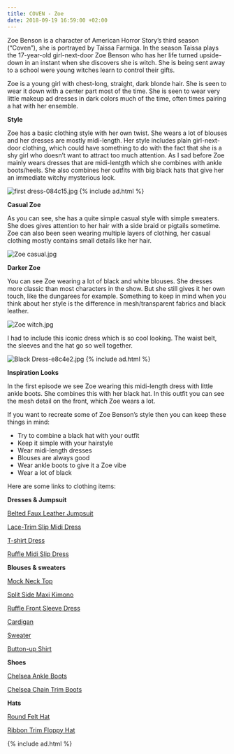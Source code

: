 ```yaml
---
title: COVEN - Zoe
date: 2018-09-19 16:59:00 +02:00
---
```


Zoe Benson is a character of American Horror Story’s third season (“Coven”), she is portrayed by Taissa Farmiga. In the season Taissa plays the 17-year-old girl-next-door Zoe Benson who has her life turned upside-down in an instant when she discovers she is witch. She is being sent away to a school were young witches learn to control their gifts.

Zoe is a young girl with chest-long, straight, dark blonde hair. She is seen to wear it down with a center part most of the time. She is seen to wear very little makeup ad dresses in dark colors much of the time, often times pairing a hat with her ensemble.

**Style**

Zoe has a basic clothing style with her own twist. She wears a lot of blouses and her dresses are mostly midi-length. Her style includes plain girl-next-door clothing, which could have something to do with the fact that she is a shy girl who doesn’t want to attract too much attention. As I sad before Zoe mainly wears dresses that are midi-lentgth which she combines with ankle boots/heels. She also combines her outfits with big black hats that give her an immediate witchy mysterious look.

![first dress-084c15.jpg](/uploads/first%20dress-084c15.jpg)
{% include ad.html %}

**Casual Zoe**

As you can see, she has a quite simple casual style with simple sweaters. She does gives attention to her hair with a side braid or pigtails sometime. Zoe can also been seen wearing multiple layers of clothing, her casual clothing mostly contains small details like her hair.

![Zoe casual.jpg](/uploads/Zoe%20casual.jpg)

**Darker Zoe**

You can see Zoe wearing a lot of black and white blouses. She dresses more classic than most characters in the show. But she still gives it her own touch, like the dungarees for example. Something to keep in mind when you think about her style is the difference in mesh/transparent fabrics and black leather.

![Zoe witch.jpg](/uploads/Zoe%20witch.jpg)

I had to include this iconic dress which is so cool looking. The waist belt, the sleeves and the hat go so well together.

![Black Dress-e8c4e2.jpg](/uploads/Black%20Dress-e8c4e2.jpg)
{% include ad.html %}

**Inspiration Looks**

In the first episode we see Zoe wearing this midi-length dress with little ankle boots. She combines this with her black hat. In this outfit you can see the mesh detail on the front, which Zoe wears a lot.

If you want to recreate some of Zoe Benson’s style then you can keep these things in mind:

* Try to combine a black hat with your outfit
* Keep it simple with your hairstyle
* Wear midi-length dresses
* Blouses are always good
* Wear ankle boots to give it a Zoe vibe
* Wear a lot of black

Here are some links to clothing items:

**Dresses & Jumpsuit**

[Belted Faux Leather Jumpsuit](https://www.urbanoutfitters.com/shop/dahli-tatum-belted-faux-leather-jumpsuit?category=dresses&color=001)

[Lace-Trim Slip Midi Dress](https://www.urbanoutfitters.com/shop/uo-lace-trim-slip-midi-dress?category=dresses&color=009)

[T-shirt Dress](https://www.monki.com/en_eur/clothing/dresses/product.soft-t-shirt-dress-black-magic.0647687001.html)

[Ruffle Midi Slip Dress](http://eu.topshop.com/en/tseu/product/clothing-485092/dresses-485107/ruffle-midi-slip-dress-7900865)

**Blouses & sweaters**

[Mock Neck Top](https://www.urbanoutfitters.com/shop/uo-maggie-mock-neck-top?category=womens-tops&color=010)

[Split Side Maxi Kimono](https://nl.boohoo.com/split-side-maxi-kimono/DZZ14568.html?color=105)

[Ruffle Front Sleeve Dress](https://nl.boohoo.com/-ruffle-front-full-sleeve-blouse/DZZ24285.html?color=105)

[Cardigan](https://www.urbanoutfitters.com/shop/uo-blake-cardigan?category=sweaters-cardigans-for-women&color=006)

[Sweater](https://nl.boohoo.com/plus-roll-neck-tipped-tie-sleeve-jumper/PZZ83638.html)

[Button-up Shirt](https://www.monki.com/en_eur/clothing/tops/shirts-and-blouses/product.classic-button-up-shirt-white-light.0628346034.html)

**Shoes**

[Chelsea Ankle Boots](https://nl.boohoo.com/zip-trim-chelsea-ankle-boots/DZZ44469.html?color=197)

[Chelsea Chain Trim Boots](https://nl.boohoo.com/double-strap-chelsea-cut-work-chain-trim-boots/DZZ20411.html)

**Hats**

[Round Felt Hat](https://lt45.net/c/?si=12810&li=1561444&wi=304271&ws=&dl=solid-color-felt-floppy-hat-p_199387.html)

[Ribbon Trim Floppy Hat](https://nl.boohoo.com/maisy-ribbon-trim-floppy-hat/DZZ19316.html)

{% include ad.html %}